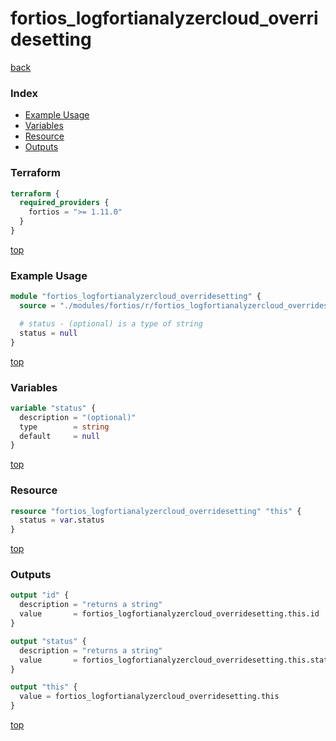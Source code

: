 # fortios_logfortianalyzercloud_overridesetting

[back](../fortios.md)

### Index

- [Example Usage](#example-usage)
- [Variables](#variables)
- [Resource](#resource)
- [Outputs](#outputs)

### Terraform

```terraform
terraform {
  required_providers {
    fortios = ">= 1.11.0"
  }
}
```

[top](#index)

### Example Usage

```terraform
module "fortios_logfortianalyzercloud_overridesetting" {
  source = "./modules/fortios/r/fortios_logfortianalyzercloud_overridesetting"

  # status - (optional) is a type of string
  status = null
}
```

[top](#index)

### Variables

```terraform
variable "status" {
  description = "(optional)"
  type        = string
  default     = null
}
```

[top](#index)

### Resource

```terraform
resource "fortios_logfortianalyzercloud_overridesetting" "this" {
  status = var.status
}
```

[top](#index)

### Outputs

```terraform
output "id" {
  description = "returns a string"
  value       = fortios_logfortianalyzercloud_overridesetting.this.id
}

output "status" {
  description = "returns a string"
  value       = fortios_logfortianalyzercloud_overridesetting.this.status
}

output "this" {
  value = fortios_logfortianalyzercloud_overridesetting.this
}
```

[top](#index)